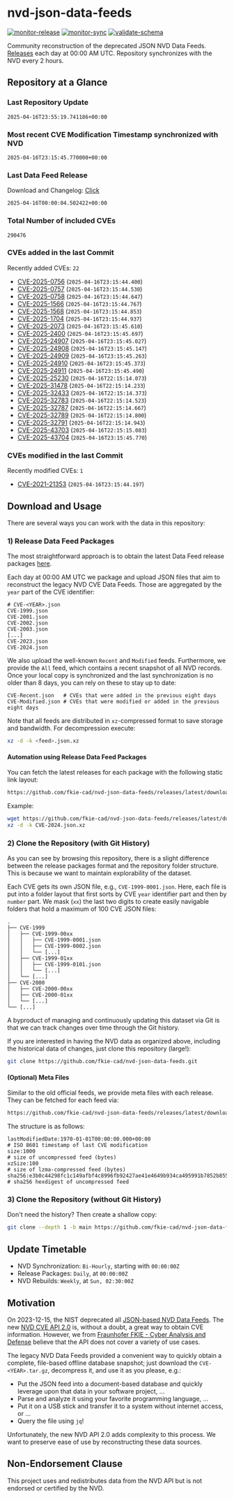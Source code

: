# nvd-json-data-feeds

[![monitor-release](https://github.com/fkie-cad/nvd-json-data-feeds/actions/workflows/monitor_release.yml/badge.svg)](https://github.com/fkie-cad/nvd-json-data-feeds/actions/workflows/monitor_release.yml)
[![monitor-sync](https://github.com/fkie-cad/nvd-json-data-feeds/actions/workflows/monitor_sync.yml/badge.svg)](https://github.com/fkie-cad/nvd-json-data-feeds/actions/workflows/monitor_sync.yml)
[![validate-schema](https://github.com/fkie-cad/nvd-json-data-feeds/actions/workflows/validate_schema.yml/badge.svg)](https://github.com/fkie-cad/nvd-json-data-feeds/actions/workflows/validate_schema.yml)

Community reconstruction of the deprecated JSON NVD Data Feeds.
[Releases](https://github.com/fkie-cad/nvd-json-data-feeds/releases/latest) each day at 00:00 AM UTC.
Repository synchronizes with the NVD every 2 hours.

## Repository at a Glance

### Last Repository Update

```plain
2025-04-16T23:55:19.741186+00:00
```

### Most recent CVE Modification Timestamp synchronized with NVD

```plain
2025-04-16T23:15:45.770000+00:00
```

### Last Data Feed Release

Download and Changelog: [Click](https://github.com/fkie-cad/nvd-json-data-feeds/releases/latest)

```plain
2025-04-16T00:00:04.502422+00:00
```

### Total Number of included CVEs

```plain
290476
```

### CVEs added in the last Commit

Recently added CVEs: `22`

- [CVE-2025-0756](CVE-2025/CVE-2025-07xx/CVE-2025-0756.json) (`2025-04-16T23:15:44.400`)
- [CVE-2025-0757](CVE-2025/CVE-2025-07xx/CVE-2025-0757.json) (`2025-04-16T23:15:44.530`)
- [CVE-2025-0758](CVE-2025/CVE-2025-07xx/CVE-2025-0758.json) (`2025-04-16T23:15:44.647`)
- [CVE-2025-1566](CVE-2025/CVE-2025-15xx/CVE-2025-1566.json) (`2025-04-16T23:15:44.767`)
- [CVE-2025-1568](CVE-2025/CVE-2025-15xx/CVE-2025-1568.json) (`2025-04-16T23:15:44.853`)
- [CVE-2025-1704](CVE-2025/CVE-2025-17xx/CVE-2025-1704.json) (`2025-04-16T23:15:44.937`)
- [CVE-2025-2073](CVE-2025/CVE-2025-20xx/CVE-2025-2073.json) (`2025-04-16T23:15:45.610`)
- [CVE-2025-2400](CVE-2025/CVE-2025-24xx/CVE-2025-2400.json) (`2025-04-16T23:15:45.697`)
- [CVE-2025-24907](CVE-2025/CVE-2025-249xx/CVE-2025-24907.json) (`2025-04-16T23:15:45.027`)
- [CVE-2025-24908](CVE-2025/CVE-2025-249xx/CVE-2025-24908.json) (`2025-04-16T23:15:45.147`)
- [CVE-2025-24909](CVE-2025/CVE-2025-249xx/CVE-2025-24909.json) (`2025-04-16T23:15:45.263`)
- [CVE-2025-24910](CVE-2025/CVE-2025-249xx/CVE-2025-24910.json) (`2025-04-16T23:15:45.373`)
- [CVE-2025-24911](CVE-2025/CVE-2025-249xx/CVE-2025-24911.json) (`2025-04-16T23:15:45.490`)
- [CVE-2025-25230](CVE-2025/CVE-2025-252xx/CVE-2025-25230.json) (`2025-04-16T22:15:14.073`)
- [CVE-2025-31478](CVE-2025/CVE-2025-314xx/CVE-2025-31478.json) (`2025-04-16T22:15:14.233`)
- [CVE-2025-32433](CVE-2025/CVE-2025-324xx/CVE-2025-32433.json) (`2025-04-16T22:15:14.373`)
- [CVE-2025-32783](CVE-2025/CVE-2025-327xx/CVE-2025-32783.json) (`2025-04-16T22:15:14.523`)
- [CVE-2025-32787](CVE-2025/CVE-2025-327xx/CVE-2025-32787.json) (`2025-04-16T22:15:14.667`)
- [CVE-2025-32789](CVE-2025/CVE-2025-327xx/CVE-2025-32789.json) (`2025-04-16T22:15:14.800`)
- [CVE-2025-32791](CVE-2025/CVE-2025-327xx/CVE-2025-32791.json) (`2025-04-16T22:15:14.943`)
- [CVE-2025-43703](CVE-2025/CVE-2025-437xx/CVE-2025-43703.json) (`2025-04-16T22:15:15.083`)
- [CVE-2025-43704](CVE-2025/CVE-2025-437xx/CVE-2025-43704.json) (`2025-04-16T23:15:45.770`)


### CVEs modified in the last Commit

Recently modified CVEs: `1`

- [CVE-2021-21353](CVE-2021/CVE-2021-213xx/CVE-2021-21353.json) (`2025-04-16T23:15:44.197`)


## Download and Usage

There are several ways you can work with the data in this repository:

### 1) Release Data Feed Packages

The most straightforward approach is to obtain the latest Data Feed release packages [here](https://github.com/fkie-cad/nvd-json-data-feeds/releases/latest).

Each day at 00:00 AM UTC we package and upload JSON files that aim to reconstruct the legacy NVD CVE Data Feeds.
Those are aggregated by the `year` part of the CVE identifier:

```
# CVE-<YEAR>.json
CVE-1999.json
CVE-2001.json
CVE-2002.json
CVE-2003.json
[...]
CVE-2023.json
CVE-2024.json
```

We also upload the well-known `Recent` and `Modified` feeds.
Furthermore, we provide the `All` feed, which contains a recent snapshot of all NVD records.
Once your local copy is synchronized and the last synchronization is no older than 8 days, you can rely on these to stay up to date:

```plain
CVE-Recent.json   # CVEs that were added in the previous eight days
CVE-Modified.json # CVEs that were modified or added in the previous eight days
```

Note that all feeds are distributed in `xz`-compressed format to save storage and bandwidth.
For decompression execute:

```sh
xz -d -k <feed>.json.xz
```

#### Automation using Release Data Feed Packages

You can fetch the latest releases for each package with the following static link layout:

```sh
https://github.com/fkie-cad/nvd-json-data-feeds/releases/latest/download/CVE-<YEAR>.json.xz
```

Example:

```sh
wget https://github.com/fkie-cad/nvd-json-data-feeds/releases/latest/download/CVE-2024.json.xz
xz -d -k CVE-2024.json.xz
```

### 2) Clone the Repository (with Git History)

As you can see by browsing this repository, there is a slight difference between the release packages format and the repository folder structure.
This is because we want to maintain explorability of the dataset.

Each CVE gets its own JSON file, e.g., `CVE-1999-0001.json`.
Here, each file is put into a folder layout that first sorts by CVE `year` identifier part and then by `number` part.
We mask (`xx`) the last two digits to create easily navigable folders that hold a maximum of 100 CVE JSON files:

```plain
.
├── CVE-1999
│   ├── CVE-1999-00xx
│   │   ├── CVE-1999-0001.json
│   │   ├── CVE-1999-0002.json
│   │   └── [...]
│   ├── CVE-1999-01xx
│   │   ├── CVE-1999-0101.json
│   │   └── [...]
│   └── [...]
├── CVE-2000
│   ├── CVE-2000-00xx
│   ├── CVE-2000-01xx
│   └── [...]
└── [...]
```

A byproduct of managing and continuously updating this dataset via Git is that we can track changes over time through the Git history.

If you are interested in having the NVD data as organized above, including the historical data of changes, just clone this repository (large!):

```sh
git clone https://github.com/fkie-cad/nvd-json-data-feeds.git
```

#### (Optional) Meta Files

Similar to the old official feeds, we provide meta files with each release. They can be fetched for each feed via:

```sh
https://github.com/fkie-cad/nvd-json-data-feeds/releases/latest/download/CVE-<YEAR>.meta
```

The structure is as follows:

```plain
lastModifiedDate:1970-01-01T00:00:00.000+00:00                          # ISO 8601 timestamp of last CVE modification
size:1000                                                               # size of uncompressed feed (bytes)
xzSize:100                                                              # size of lzma-compressed feed (bytes)
sha256:e3b0c44298fc1c149afbf4c8996fb92427ae41e4649b934ca495991b7852b855 # sha256 hexdigest of uncompressed feed
```

### 3) Clone the Repository (without Git History)

Don't need the history? Then create a shallow copy:

```sh
git clone --depth 1 -b main https://github.com/fkie-cad/nvd-json-data-feeds.git
```


## Update Timetable

* NVD Synchronization: `Bi-Hourly`, starting with `00:00:00Z`
* Release Packages: `Daily`, at `00:00:00Z`
* NVD Rebuilds: `Weekly`, at `Sun, 02:30:00Z`


## Motivation

On 2023-12-15, the NIST deprecated all [JSON-based NVD Data Feeds](https://nvd.nist.gov/vuln/data-feeds#divRetirementBanner-1).
The new [NVD CVE API 2.0](https://nvd.nist.gov/developers/vulnerabilities) is, without a doubt, a great way to obtain CVE information.
However, we from [Fraunhofer FKIE - Cyber Analysis and Defense](https://www.fkie.fraunhofer.de/en/departments/cad.html) believe that the API does not cover a variety of use cases.

The legacy NVD Data Feeds provided a convenient way to quickly obtain a complete, file-based offline database snapshot; just download the `CVE-<YEAR>.tar.gz`, decompress it, and use it as you please, e.g.:

- Put the JSON feed into a document-based database and quickly leverage upon that data in your software project, ...
- Parse and analyze it using your favorite programming language, ...
- Put it on a USB stick and transfer it to a system without internet access, or ...
- Query the file using `jq`!

Unfortunately, the new NVD API 2.0 adds complexity to this process.
We want to preserve ease of use by reconstructing these data sources.

## Non-Endorsement Clause

This project uses and redistributes data from the NVD API but is not endorsed or certified by the NVD.